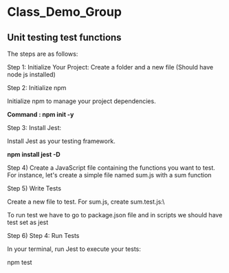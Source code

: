 # Class_Demo_Group
## Unit testing test functions
 The steps are as follows:

 <p>Step 1: Initialize Your Project: Create a folder and a new file (Should have node js installed)</p>
 <p>Step 2: Initialize npm </p> 
 
<p>Initialize npm to manage your project dependencies.</p>
    <strong> Command : npm init -y </strong>
<p> Step 3: Install Jest: <p>
        <p>Install Jest as your testing framework.</p>
        <strong> npm install jest -D </strong>
<p>Step 4) Create a JavaScript file containing the functions you want to test. For instance, let's create a simple file named sum.js with a sum function</p>
<p>Step 5) Write Tests</p>
<p>Create a new file to test. For sum.js, create sum.test.js:\</p>
<p>To run test we have to go to package.json file and in scripts we should have test set as jest</p>
<p>Step 6) Step 4: Run Tests</p>
<p>In your terminal, run Jest to execute your tests:</p>
<p>npm test</p>

